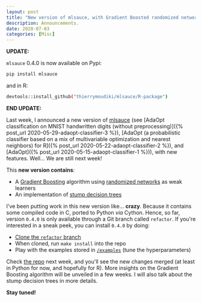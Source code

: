 ```yaml
---
layout: post
title: "New version of mlsauce, with Gradient Boosted randomized networks and stump decision trees"
description: Announcements.
date: 2020-07-03
categories: [Misc]
---
```


__UPDATE:__ 

`mlsauce` 0.4.0 is now available on Pypi: 

```bash
pip install mlsauce
```

and in R:

```bash
devtools::install_github("thierrymoudiki/mlsauce/R-package")
```

__END UPDATE:__ 

Last week, I announced a new version of [mlsauce](https://github.com/thierrymoudiki/mlsauce) (see [AdaOpt classification on MNIST handwritten digits (without preprocessing)]({% post_url 2020-05-29-adaopt-classifier-3 %}), [AdaOpt (a probabilistic classifier based on a mix of multivariable optimization and nearest neighbors) for R]({% post_url 2020-05-22-adaopt-classifier-2 %}), and [AdaOpt]({% post_url 2020-05-15-adaopt-classifier-1 %})), with new features. Well... We are still next week! 

This __new version contains__:

- A [Gradient Boosting](https://en.wikipedia.org/wiki/Gradient_boosting) algorithm using [randomized networks](https://thierrymoudiki.github.io/blog/#QuasiRandomizedNN) as weak learners
- An implementation of [stump decision trees](https://en.wikipedia.org/wiki/Decision_stump) 

I've been putting work in this new version like... __crazy__. Because it contains some compiled code in C, ported to Python _via_ Cython. Hence, so far, version `0.4.0` is only available through a Git branch called `refactor`. If you're interested in a sneak peek, you can install `0.4.0` by doing: 

- [Clone the `refactor` branch](https://stackoverflow.com/questions/1911109/how-do-i-clone-a-specific-git-branch)
- When cloned, run `make install` into the repo
- Play with the examples stored in [`/examples`](https://github.com/thierrymoudiki/mlsauce/tree/master/examples) (tune the hyperparameters)

Check [the repo](https://github.com/thierrymoudiki/mlsauce) next week, and you'll see the new changes merged (at least in Python for now, and hopefully for R). More insights on the Gradient Boosting algorithm will be unveiled in a few weeks. I will also talk about the stump decision trees in more details.

__Stay tuned!__


